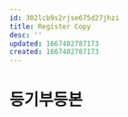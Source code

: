 ```yaml
---
id: 302lcb9s2rjse675d27jhzi
title: Register Copy
desc: ''
updated: 1667402787173
created: 1667402787173
---
```


# 등기부등본 
